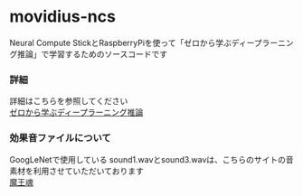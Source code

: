 # movidius-ncs

Neural Compute StickとRaspberryPiを使って「ゼロから学ぶディープラーニング推論」で学習するためのソースコードです

### 詳細
詳細はこちらを参照してください<br>
[ゼロから学ぶディープラーニング推論](http://jellyware.jp/movidius/)

### 効果音ファイルについて
GoogLeNetで使用している sound1.wavとsound3.wavは、こちらのサイトの音素材を利用させていただいております<br>
[魔王魂](https://maoudamashii.jokersounds.com/)
